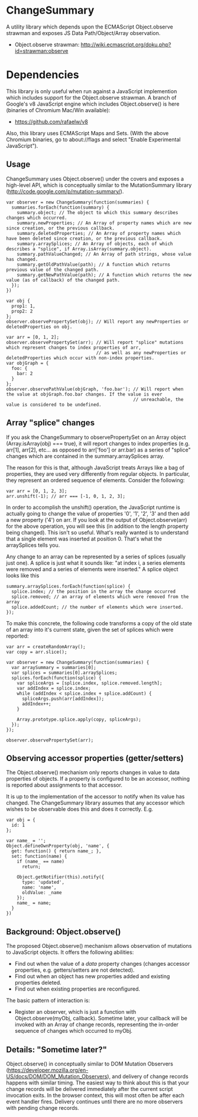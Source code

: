 ChangeSummary
=============

A utility library which depends upon the ECMAScript Object.observe strawman and exposes JS Data Path/Object/Array observation.

* Object.observe strawman: http://wiki.ecmascript.org/doku.php?id=strawman:observe

Dependencies
============

This library is only useful when run against a JavaScript implemention which includes support for the Object.observe strawman. A branch of Google's v8 JavaScript engine which includes Object.observe() is here (binaries of Chromium Mac/Win available):

* https://github.com/rafaelw/v8

Also, this library uses ECMAScript Maps and Sets. (With the above Chromium binaries, go to about://flags and select "Enable Experimental JavaScript").

Usage
-----
ChangeSummary uses Object.observe() under the covers and exposes a high-level API, which is conceptually similar to the MutationSummary library (http://code.google.com/p/mutation-summary/).

    var observer = new ChangeSummary(function(summaries) {
      summaries.forEach(function(summary) {
        summary.object; // The object to which this summary describes changes which occurred.
        summary.newProperties; // An Array of property names which are new since creation, or the previous callback.
        summary.deletedProperties; // An Array of property names which have been deleted since creation, or the previous callback.
        summary.arraySplices; // An Array of objects, each of which describes a "splice", if Array.isArray(summary.object).
        summary.pathValueChanged; // An Array of path strings, whose value has changed.
        summary.getOldPathValue(path); // A function which returns previous value of the changed path.
        summary.getNewPathValue(path); // A function which returns the new value (as of callback) of the changed path.
      });
    })

    var obj {
      prop1: 1,
      prop2: 2
    };
    observer.observePropertySet(obj); // Will report any newProperties or deletedProperties on obj.

    var arr = [0, 1, 2];
    observer.observePropertySet(arr); // Will report "splice" mutations which represent changes to index properties of arr,
                                      // as well as any newProperties or deletedProperties which occur with non-index properties.
    var objGraph = {
      foo: {
        bar: 2
      }
    };
    observer.observePathValue(objGraph, 'foo.bar'); // Will report when the value at objGraph.foo.bar changes. If the value is ever
                                                    // unreachable, the value is considered to be undefined.

Array "splice" changes
----------------------
If you ask the ChangeSummary to observePropertySet on an Array object (Array.isArray(obj) === true), it will report changes to index properties (e.g. arr[1], arr[2], etc... as opposed to arr['foo'] or arr.bar) as a series of "splice" changes which are contained in the summary.arraySplices array.

The reason for this is that, although JavaScript treats Arrays like a bag of properties, they are used very differently from regular objects. In particular, they represent an ordered sequence of elements. Consider the following:

    var arr = [0, 1, 2, 3];
    arr.unshift(-1); // arr === [-1, 0, 1, 2, 3];

In order to accomplish the unshift() operation, the JavaScript runtime is actually going to change the value of properties '0', '1', '2', '3' and then add a new property ('4') on arr. If you look at the output of Object.observe(arr) for the above operation, you will see this (in addition to the length property being changed). This isn't so useful. What's really wanted is to understand that a single element was inserted at position 0. That's what the arraySplices tells you.

Any change to an array can be represented by a series of splices (usually just one). A splice is just what it sounds like: "at index i, a series elements were removed and a series of elements were inserted." A splice object looks like this

    summary.arraySplices.forEach(function(splice) {
      splice.index; // the position in the array the change occurred
      splice.removed; // an array of elements which were removed from the array
      splice.addedCount; // the number of elements which were inserted.
    });

To make this concrete, the following code transforms a copy of the old state of an array into it's current state, given the set of splices which were reported:

    var arr = createRandomArray();
    var copy = arr.slice();

    var observer = new ChangeSummary(function(summaries) {
      var arraySummary = summaries[0];
      var splices = summaries[0].arraySplices;
      splices.forEach(function(splice) {
        var spliceArgs = [splice.index, splice.removed.length];
        var addIndex = splice.index;
        while (addIndex < splice.index + splice.addCount) {
          spliceArgs.push(arr[addIndex]);
          addIndex++;
        }

        Array.prototype.splice.apply(copy, spliceArgs);
      });
    });

    observer.observePropertySet(arr);

Observing accessor properties (getter/setters)
----------------------------------------------
The Object.observe() mechanism only reports changes in value to data properties of objects. If a property is configured to be an accessor, nothing is reported about assignments to that accessor.

It is up to the implementation of the accessor to notify when its value has changed. The ChangeSummary library assumes that any accessor which wishes to be observable does this and does it correctly. E.g.

    var obj = {
      id: 1
    };

    var name_ = '';
    Object.defineOwnProperty(obj, 'name', {
      get: function() { return name_; },
      set: function(name) {
        if (name_ == name)
          return;

        Object.getNotifier(this).notify({
          type: 'updated',
          name: 'name',
          oldValue: _name
        });
        name_ = name;
      }
    })

Background: Object.observe()
----------------------------
The proposed Object.observe() mechanism allows observation of mutations to JavaScript objects. It offers the following abilities:

* Find out when the value of a *data* property changes (changes accessor properties, e.g. getters/setters are not detected).
* Find out when an object has new properties added and existing properties deleted.
* Find out when existing properties are reconfigured.

The basic pattern of interaction is:

* Register an observer, which is just a function with Object.observe(myObj, callback). Sometime later, your callback will be invoked with an Array of change records, representing the in-order sequence of changes which occurred to myObj.

Details: "Sometime later?"
-----------------
Object.observe() in conceptually similar to DOM Mutation Observers (https://developer.mozilla.org/en-US/docs/DOM/DOM_Mutation_Observers), and delivery of change records happens with similar timing. The easiest way to think about this is that your change records will be delivered immediately after the current script invocation exits. In the browser context, this will most often be after each event handler fires. Delivery continues until there are no more observers with pending change records.
